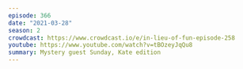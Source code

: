 ```yaml
---
episode: 366
date: "2021-03-28"
season: 2
crowdcast: https://www.crowdcast.io/e/in-lieu-of-fun-episode-258
youtube: https://www.youtube.com/watch?v=tBOzeyJqQu8
summary: Mystery guest Sunday, Kate edition
---
```

